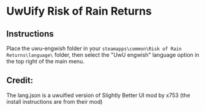 # UwUify Risk of Rain Returns

## Instructions
Place the uwu-engwish folder in your ```steamapps\common\Risk of Rain Returns\language\``` folder, then select the "UwU engwish" language option in the top right of the main menu.


## Credit:
The lang.json is a uwuified version of Slightly Better UI mod by x753
(the install instructions are from their mod)
